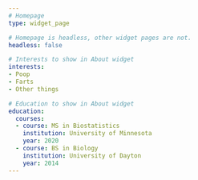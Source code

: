 ```yaml
---
# Homepage
type: widget_page

# Homepage is headless, other widget pages are not.
headless: false

# Interests to show in About widget
interests:
- Poop
- Farts
- Other things

# Education to show in About widget
education:
  courses:
  - course: MS in Biostatistics
    institution: University of Minnesota
    year: 2020
  - course: BS in Biology
    institution: University of Dayton
    year: 2014
---
```

